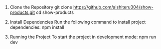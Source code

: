 1. Clone the Repository
  git clone https://github.com/aishiteru304/show-products.git
  cd show-products

2. Install Dependencies
  Run the following command to install project dependencies: npm install

3. Running the Project
  To start the project in development mode: npm run dev
